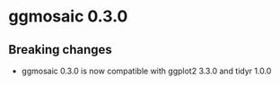 # ggmosaic 0.3.0

## Breaking changes

- ggmosaic 0.3.0 is now compatible with ggplot2 3.3.0 and tidyr 1.0.0
